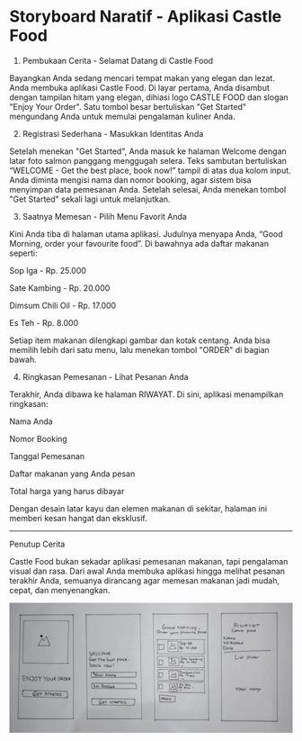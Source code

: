 # Storyboard Naratif - Aplikasi Castle Food

1. Pembukaan Cerita - Selamat Datang di Castle Food

Bayangkan Anda sedang mencari tempat makan yang elegan dan lezat. Anda membuka aplikasi Castle Food. Di layar pertama, Anda disambut dengan tampilan hitam yang elegan, dihiasi logo CASTLE FOOD dan slogan "Enjoy Your Order". Satu tombol besar bertuliskan "Get Started" mengundang Anda untuk memulai pengalaman kuliner Anda.

2. Registrasi Sederhana - Masukkan Identitas Anda

Setelah menekan "Get Started", Anda masuk ke halaman Welcome dengan latar foto salmon panggang menggugah selera. Teks sambutan bertuliskan “WELCOME - Get the best place, book now!” tampil di atas dua kolom input. Anda diminta mengisi nama dan nomor booking, agar sistem bisa menyimpan data pemesanan Anda. Setelah selesai, Anda menekan tombol "Get Started" sekali lagi untuk melanjutkan.

3. Saatnya Memesan - Pilih Menu Favorit Anda

Kini Anda tiba di halaman utama aplikasi. Judulnya menyapa Anda, “Good Morning, order your favourite food”. Di bawahnya ada daftar makanan seperti:

Sop Iga - Rp. 25.000

Sate Kambing - Rp. 20.000

Dimsum Chili Oil - Rp. 17.000

Es Teh - Rp. 8.000


Setiap item makanan dilengkapi gambar dan kotak centang. Anda bisa memilih lebih dari satu menu, lalu menekan tombol "ORDER" di bagian bawah.

4. Ringkasan Pemesanan - Lihat Pesanan Anda

Terakhir, Anda dibawa ke halaman RIWAYAT. Di sini, aplikasi menampilkan ringkasan:

Nama Anda

Nomor Booking

Tanggal Pemesanan

Daftar makanan yang Anda pesan

Total harga yang harus dibayar


Dengan desain latar kayu dan elemen makanan di sekitar, halaman ini memberi kesan hangat dan eksklusif.


---

Penutup Cerita

Castle Food bukan sekadar aplikasi pemesanan makanan, tapi pengalaman visual dan rasa. Dari awal Anda membuka aplikasi hingga melihat pesanan terakhir Anda, semuanya dirancang agar memesan makanan jadi mudah, cepat, dan menyenangkan.

![image alt](https://github.com/rizkiandri/FoodApps/blob/e16fd451ceb463423e0c590aeb61046f54368eb2/Wireframe.jpg)



